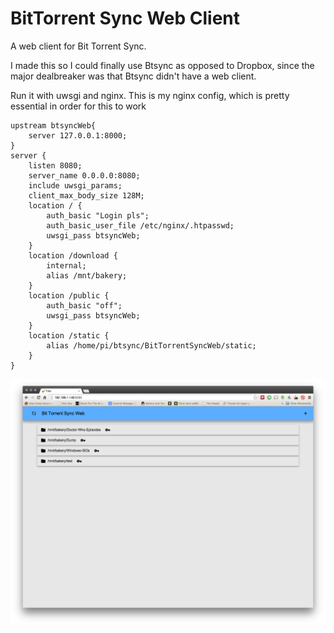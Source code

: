 BitTorrent Sync Web Client
==========================

A web client for Bit Torrent Sync.

I made this so I could finally use Btsync as opposed to Dropbox, since the major dealbreaker was that Btsync didn't have a web client.

Run it with uwsgi and nginx.
This is my nginx config, which is pretty essential in order for this to work

```
upstream btsyncWeb{
	server 127.0.0.1:8000;
}
server {
	listen 8080;
	server_name 0.0.0.0:8080;
	include uwsgi_params;
	client_max_body_size 128M;
	location / {
		auth_basic "Login pls";
		auth_basic_user_file /etc/nginx/.htpasswd;
		uwsgi_pass btsyncWeb;
	}
	location /download {
		internal;
		alias /mnt/bakery;
	}
	location /public {
		auth_basic "off";
		uwsgi_pass btsyncWeb;
	}
	location /static {
		alias /home/pi/btsync/BitTorrentSyncWeb/static;
	}
}
```
![Screenshot](https://raw.githubusercontent.com/ollien/BitTorrent-Sync-Web-Client/master/README_SCREENSHOT.png)
